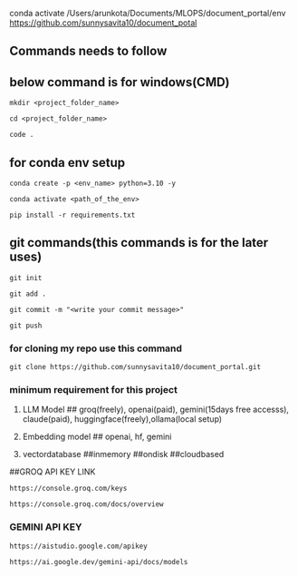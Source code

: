 conda activate /Users/arunkota/Documents/MLOPS/document_portal/env
https://github.com/sunnysavita10/document_potal

## Commands needs to follow

## below command is for windows(CMD)

```
mkdir <project_folder_name>
```

```
cd <project_folder_name>
```

```
code .
```

## for conda env setup

```
conda create -p <env_name> python=3.10 -y
```

```
conda activate <path_of_the_env>
```

```
pip install -r requirements.txt
```

## git commands(this commands is for the later uses)

```
git init
```

```
git add .
```

```
git commit -m "<write your commit message>"
```

```
git push
```

### for cloning my repo use this command

```
git clone https://github.com/sunnysavita10/document_portal.git
```

### minimum requirement for this project

1. LLM Model ## groq(freely), openai(paid), gemini(15days free accesss), claude(paid), huggingface(freely),ollama(local setup)

2. Embedding model ## openai, hf, gemini

3. vectordatabase ##inmemory ##ondisk ##cloudbased

##GROQ API KEY LINK

```
https://console.groq.com/keys

https://console.groq.com/docs/overview
```

### GEMINI API KEY

```
https://aistudio.google.com/apikey

https://ai.google.dev/gemini-api/docs/models
```
